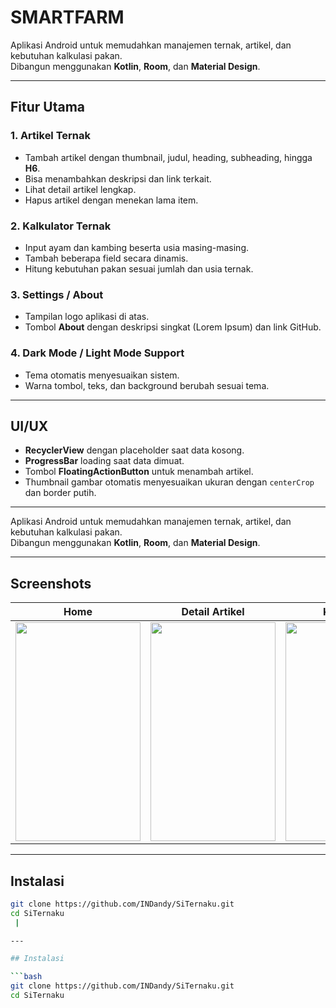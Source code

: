 # SMARTFARM

Aplikasi Android untuk memudahkan manajemen ternak, artikel, dan kebutuhan kalkulasi pakan.  
Dibangun menggunakan **Kotlin**, **Room**, dan **Material Design**.

---

## Fitur Utama

### 1. Artikel Ternak
- Tambah artikel dengan thumbnail, judul, heading, subheading, hingga **H6**.
- Bisa menambahkan deskripsi dan link terkait.
- Lihat detail artikel lengkap.
- Hapus artikel dengan menekan lama item.

### 2. Kalkulator Ternak
- Input ayam dan kambing beserta usia masing-masing.
- Tambah beberapa field secara dinamis.
- Hitung kebutuhan pakan sesuai jumlah dan usia ternak.

### 3. Settings / About
- Tampilan logo aplikasi di atas.
- Tombol **About** dengan deskripsi singkat (Lorem Ipsum) dan link GitHub.

### 4. Dark Mode / Light Mode Support
- Tema otomatis menyesuaikan sistem.
- Warna tombol, teks, dan background berubah sesuai tema.

---

## UI/UX
- **RecyclerView** dengan placeholder saat data kosong.
- **ProgressBar** loading saat data dimuat.
- Tombol **FloatingActionButton** untuk menambah artikel.
- Thumbnail gambar otomatis menyesuaikan ukuran dengan `centerCrop` dan border putih.

---

Aplikasi Android untuk memudahkan manajemen ternak, artikel, dan kebutuhan kalkulasi pakan.  
Dibangun menggunakan **Kotlin**, **Room**, dan **Material Design**.

---

## Screenshots

| Home | Detail Artikel | Kalkulator | Settings | Grafik |
|------|----------------|------------|---------|--------|
| <img width="200" height="350" src="https://github.com/user-attachments/assets/30568be0-0726-4e40-91fc-d76d5b5b5327" /> | <img width="200" height="350" src="https://github.com/user-attachments/assets/4ce214c8-df26-431e-9278-28d7a6c23a5d" /> | <img width="200" height="350" src="https://github.com/user-attachments/assets/fc56880b-54c8-4561-b951-33fc571c3e69" /> | <img width="200" height="350" src="https://github.com/user-attachments/assets/425da9b6-ba2d-4518-b29d-e17a062fea6d" /> | <img width="200" height="150" src="https://github.com/user-attachments/assets/851ad57f-a313-4a44-ad10-612b991ec225" /> |

---

## Instalasi

```bash
git clone https://github.com/INDandy/SiTernaku.git
cd SiTernaku
 |

---

## Instalasi

```bash
git clone https://github.com/INDandy/SiTernaku.git
cd SiTernaku
